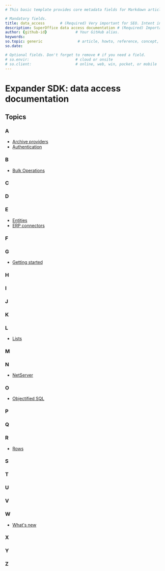 ```yaml
---
# This basic template provides core metadata fields for Markdown articles on docs.superoffice.com.

# Mandatory fields.
title: data_access       # (Required) Very important for SEO. Intent in a unique string of 43-59 chars including spaces.
description: SuperOffice data access documentation # (Required) Important for SEO. Recommended character length is 115-145 characters including spaces.
author: {github-id}             # Your GitHub alias.
keywords:
so.topic: generic                # article, howto, reference, concept, guide
so.date:

# Optional fields. Don't forget to remove # if you need a field.
# so.envir:                     # cloud or onsite
# so.client:                    # online, web, win, pocket, or mobile
---
```


# Expander SDK: data access documentation

## Topics

### A

* [Archive providers][6]
* [Authentication][7]

### B

* [Bulk Operations][3]

### C

<!-- * [Company and contact](company-and-contact/index.md)
* [Custom fields](custom-fields/index.md) -->

### D

<!-- * [Diary](diary/index.md)
* [Documents](documents/index.md) -->

### E

* [Entities][5]
* [ERP connectors][10]

### F

### G

* [Getting started][2]

### H

### I

### J

### K

### L

* [Lists][9]

### M

### N

* [NetServer][8]

### O

* [Objectified SQL](osql/index.md)

### P

<!-- * [Project](project/index.md) -->

### Q

<!-- * [Quote](quote/index.md) -->

### R

<!-- * [Request Management](request-management/index.md) -->

* [Rows][4]

### S

<!-- * [Saint / Sales Intelligence](sales/saint/index.md)
* [Sale](sales/index.md)
* [Search](search/index.md)
* [Selection](search/selection/index.md)
* [Security](security/index.md)
* [Service](service/index.md) -->

### T

### U

### V

### W

* [What's new][1]

### X

### Y

### Z

<!-- Referenced links -->
[1]: whats-new/index.md
[2]: getting-started/index.md
[3]: bulk-operations/index.md
[4]: rows/index.md
[5]: entities/index.md
[6]: archive-providers/index.md
[7]: authentication/index.md
[8]: netserver/index.md
[9]: lists/index.md
[10]: erp-connectors/index.md
